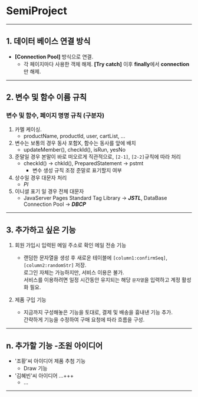 # SemiProject
---
## 1. 데이터 베이스 연결 방식

* **[Connection Pool]** 방식으로 연결.
    * 각 페이지마다 사용한 객체 해제. **[Try catch]** 이후 **finally**에서 **connection**만 해제.
---
## 2. 변수 및 함수 이름 규칙

### 변수 및 함수, 페이지 명명 규칙 (구분자)

1. 카멜 케이싱.
    * productName, productId, user, cartList, ...
2. 변수는 보통의 경우 동사 포함X, 함수는 동사를 앞에 배치
    * updateMember(), checkId(), isRun, yesNo
3. 준말일 경우 본말이 바로 떠오르게 직관적으로, `[2-1]`, `[2-2]`규칙에 따라 처리
    * checkId() -> chkId(), PreparedStatement -> pstmt
        * 변수 생성 규칙 조정 준말로 표기할지 여부
4. 상수일 경우 대문자 처리
    * *PI*
5. 이니셜 표기 일 경우 전체 대문자
    * JavaServer Pages Standard Tag Library -> ***JSTL***, DataBase Connection Pool -> ***DBCP***
---
## 3. 추가하고 싶은 기능

1. 회원 가입시 입력된 메일 주소로 확인 메일 전송 기능
    * 랜덤한 문자열을 생성 후 새로운 테이블에 `[column1:confirmSeq]`, `[column2:randomStr]` 저장.<br />
    로그인 자체는 가능하지만, 서비스 이용은 불가.<br />
    서비스를 이용하려면 일정 시간동안 유지되는 해당 `문자열`을 입력하고 계정 활성화 필요.

2. 제품 구입 기능
    * 지금까지 구성해놓은 기능을 토대로, 결제 및 배송을 흉내낸 기능 추가.<br />
    간략하게 기능을 수정하여 구매 요청에 따라 흐름을 구성.
---
## n. 추가할 기능 -조원 아이디어
* '조황'씨 아이디어 제품 추첨 기능
    * Draw 기능
* '김혜빈'씨 아이디어 ...+++
    * ...
---
